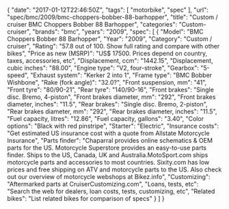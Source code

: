 {
    "date": "2017-01-12T22:46:50Z",
    "tags": [
        "motorbike",
        "spec"
    ],
    "url": "spec\/bmc\/2009\/bmc-choppers-bobber-88-barhopper",
    "title": "Custom \/ cruiser BMC Choppers Bobber 88 Barhopper",
    "categories": "Custom-cruiser",
    "brands": "bmc",
    "years": "2009",
    "spec": [
        {
            "Model": "BMC Choppers Bobber 88 Barhopper",
            "Year": "2009",
            "Category": "Custom \/ cruiser",
            "Rating": "57.8 out of 100. Show full rating and compare with other bikes",
            "Price as new (MSRP)": "US$ 17500.   Prices depend on country, taxes, accessories, etc",
            "Displacement, ccm": "1442.15",
            "Displacement, cubic inches": "88.00",
            "Engine type": "V2, four-stroke",
            "Gearbox": "5-speed",
            "Exhaust system": "Kerker 2 into 1",
            "Frame type": "BMC Bobber Wishbone",
            "Rake (fork angle)": "32.0?",
            "Front suspension, mm": "41",
            "Front tyre": "80\/90-21",
            "Rear tyre": "140\/90-16",
            "Front brakes": "Single disc. Bremo, 4-piston",
            "Front brakes diameter, mm": "292",
            "Front brakes diameter, inches": "11.5",
            "Rear brakes": "Single disc. Bremo, 2-piston",
            "Rear brakes diameter, mm": "292",
            "Rear brakes diameter, inches": "11.5",
            "Fuel capacity, litres": "12.86",
            "Fuel capacity, gallons": "3.40",
            "Color options": "Black with red pinstripe",
            "Starter": "Electric",
            "Insurance costs": "Get estimated US insurance cost with a quote from Allstate Motorcycle Insurance",
            "Parts finder": "Chaparral provides online schematics & OEM parts for the US.   Motorcycle Superstore provides an easy-to-use parts finder. Ships to the US, Canada, UK and Australia.MotoSport.com ships motorcycle parts and accessories to most countries.    Sixity.com has low prices and free shipping on ATV and motorcycle parts to the US. Also check out our overview of motorcycle webshops at Bikez.info",
            "Customizing": "Aftermarked parts at CruiserCustomizing.com",
            "Loans, tests, etc": "Search the web for dealers, loan costs, tests, customizing, etc",
            "Related bikes": "List related bikes for comparison of specs"
        }
    ]
}